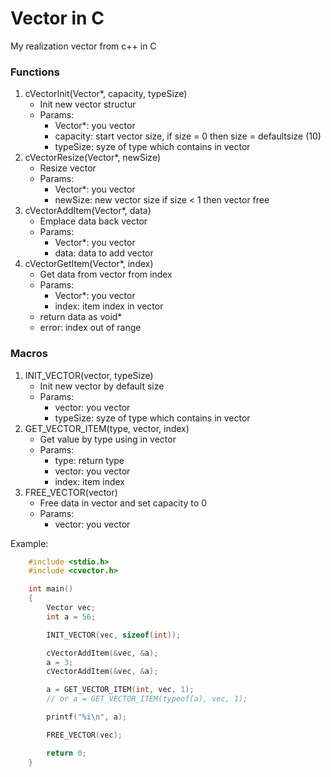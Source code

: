 # Vector in C
My realization vector from c++ in C

### Functions
1. cVectorInit(Vector*, capacity, typeSize)
   * Init new vector structur
   * Params:
      * Vector*: you vector
      * capacity: start vector size, if size = 0 then size = defaultsize (10)
      * typeSize: syze of type which contains in vector
2. cVectorResize(Vector*, newSize)
   * Resize vector
   * Params:
      * Vector*: you vector
      * newSize: new vector size if size < 1 then vector free
3. cVectorAddItem(Vector*, data)
   * Emplace data back vector
   * Params:
      * Vector*: you vector
      * data: data to add vector
4. cVectorGetItem(Vector*, index)
   * Get data from vector from index
   * Params:
     * Vector*: you vector
     * index: item index in vector
   * return data as void*
   * error: index out of range

### Macros
1. INIT_VECTOR(vector, typeSize)
   * Init new vector by default size
   * Params:
     * vector: you vector
     * typeSize: syze of type which contains in vector
2. GET_VECTOR_ITEM(type, vector, index)
   * Get value by type using in vector
   * Params:
     * type: return type
     * vector: you vector
     * index: item index 
3. FREE_VECTOR(vector)
   * Free data in vector and set capacity to 0
   * Params:
     * vector: you vector

Example:
```c
    #include <stdio.h>
    #include <cvector.h>

    int main()
    {
        Vector vec;
        int a = 56;

        INIT_VECTOR(vec, sizeof(int));

        cVectorAddItem(&vec, &a);
        a = 3;
        cVectorAddItem(&vec, &a);

        a = GET_VECTOR_ITEM(int, vec, 1); 
        // or a = GET_VECTOR_ITEM(typeof(a), vec, 1);

        printf("%i\n", a);

        FREE_VECTOR(vec);

        return 0;
    }
```
